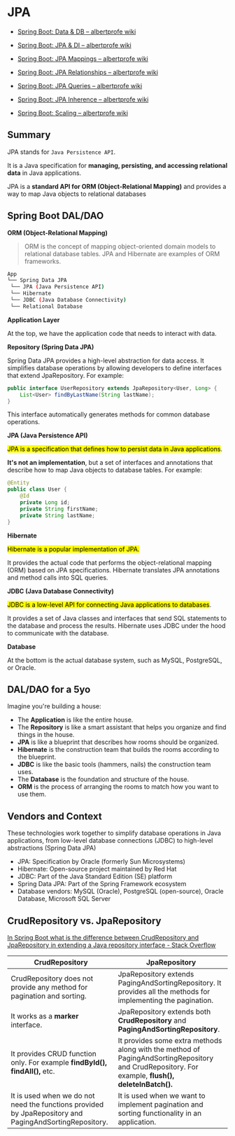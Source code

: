 # JPA

- [Spring Boot: Data &amp; DB – albertprofe wiki](https://albertprofe.dev/springboot/boot-concepts-data.html)

- [Spring Boot: JPA &amp; DI – albertprofe wiki](https://albertprofe.dev/springboot/boot-concepts-jpa.html)

- [Spring Boot: JPA Mappings – albertprofe wiki](https://albertprofe.dev/springboot/boot-concepts-jpa-2.html)

- [Spring Boot: JPA Relationships – albertprofe wiki](https://albertprofe.dev/springboot/boot-concepts-jpa-3.html)

- [Spring Boot: JPA Queries – albertprofe wiki](https://albertprofe.dev/springboot/boot-concepts-jpa-4.html)

- [Spring Boot: JPA Inherence – albertprofe wiki](https://albertprofe.dev/springboot/boot-concepts-jpa-5.html)

- [Spring Boot: Scaling – albertprofe wiki](https://albertprofe.dev/springboot/boot-concepts-scaling.html)

## Summary

JPA stands for `Java Persistence API`.

It is a Java specification for **managing, persisting, and accessing relational data** in Java applications.

JPA is a **standard API for ORM (Object-Relational Mapping)** and provides a way to map Java objects to relational databases

## Spring Boot DAL/DAO

**ORM (Object-Relational Mapping)**

> ORM is the concept of mapping object-oriented domain models to relational database tables. JPA and Hibernate are examples of ORM frameworks.

```bash
App
└── Spring Data JPA
 └── JPA (Java Persistence API)
 └── Hibernate
 └── JDBC (Java Database Connectivity)
 └── Relational Database
```

**Application Layer**

At the top, we have the application code that needs to interact with data.

**Repository (Spring Data JPA)**

Spring Data JPA provides a high-level abstraction for data access. It simplifies database operations by allowing developers to define interfaces that extend JpaRepository. For example:

```java
public interface UserRepository extends JpaRepository<User, Long> {
    List<User> findByLastName(String lastName);
}
```

This interface automatically generates methods for common database operations.

**JPA (Java Persistence API)**

<mark>JPA is a specification that defines how to persist data in Java applications</mark>. 

**It's not an implementation**, but a set of interfaces and annotations that describe how to map Java objects to database tables. For example:

```java
@Entity
public class User {
    @Id
    private Long id;
    private String firstName;
    private String lastName;
}
```

**Hibernate**

<mark>Hibernate is a popular implementation of JPA.</mark>

 It provides the actual code that performs the object-relational mapping (ORM) based on JPA specifications. Hibernate translates JPA annotations and method calls into SQL queries.

**JDBC (Java Database Connectivity)**

<mark>JDBC is a low-level API for connecting Java applications to databases</mark>. 

It provides a set of Java classes and interfaces that send SQL statements to the database and process the results. Hibernate uses JDBC under the hood to communicate with the database.

**Database**

At the bottom is the actual database system, such as MySQL, PostgreSQL, or Oracle.

## DAL/DAO for a 5yo

Imagine you're building a house:

- The **Application** is like the entire house.
- The **Repository** is like a smart assistant that helps you organize and find things in the house.
- **JPA** is like a blueprint that describes how rooms should be organized.
- **Hibernate** is the construction team that builds the rooms according to the blueprint.
- **JDBC** is like the basic tools (hammers, nails) the construction team uses.
- The **Database** is the foundation and structure of the house.
- **ORM** is the process of arranging the rooms to match how you want to use them.

## Vendors and Context

These technologies work together to simplify database operations in Java applications, from low-level database connections (JDBC) to high-level abstractions (Spring Data JPA)

- JPA: Specification by Oracle (formerly Sun Microsystems)
- Hibernate: Open-source project maintained by Red Hat
- JDBC: Part of the Java Standard Edition (SE) platform
- Spring Data JPA: Part of the Spring Framework ecosystem
- Database vendors: MySQL (Oracle), PostgreSQL (open-source), Oracle Database, Microsoft SQL Server



## CrudRepository vs. JpaRepository

[In Spring Boot what is the difference between CrudRepository and JpaRepository in extending a Java repository interface - Stack Overflow](https://stackoverflow.com/questions/72058502/in-spring-boot-what-is-the-difference-between-crudrepository-and-jparepository-i)

| CrudRepository                                                                                         | JpaRepository                                                                                                                                     |
| ------------------------------------------------------------------------------------------------------ | ------------------------------------------------------------------------------------------------------------------------------------------------- |
| CrudRepository does not provide any method for pagination and sorting.                                 | JpaRepository extends PagingAndSortingRepository. It provides all the methods for implementing the pagination.                                    |
| It works as a **marker** interface.                                                                    | JpaRepository extends both **CrudRepository** and **PagingAndSortingRepository**.                                                                 |
| It provides CRUD function only. For example **findById(), findAll(),** etc.                            | It provides some extra methods along with the method of PagingAndSortingRepository and CrudRepository. For example, **flush(), deleteInBatch().** |
| It is used when we do not need the functions provided by JpaRepository and PagingAndSortingRepository. | It is used when we want to implement pagination and sorting functionality in an application.                                                      |
